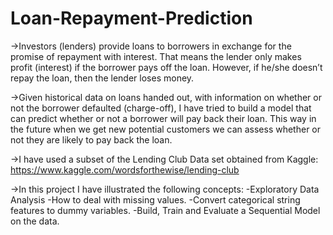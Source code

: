 # Loan-Repayment-Prediction

->Investors (lenders) provide loans to borrowers in exchange for the promise of repayment with interest. That means the lender only makes profit (interest) if the borrower pays off the loan. However, if he/she doesn’t repay the loan, then the lender loses money.

->Given historical data on loans handed out, with information on whether or not the borrower defaulted (charge-off), I have tried to build a model that can predict whether or not a borrower will pay back their loan. This way in the future when we get new potential customers we can assess whether or not they are likely to pay back the loan.

->I have used a subset of the Lending Club Data set obtained from Kaggle: https://www.kaggle.com/wordsforthewise/lending-club

->In this project I have illustrated the following concepts:
    -Exploratory Data Analysis
    -How to deal with missing values.
    -Convert categorical string features to dummy variables.
    -Build, Train and Evaluate a Sequential Model on the data.
